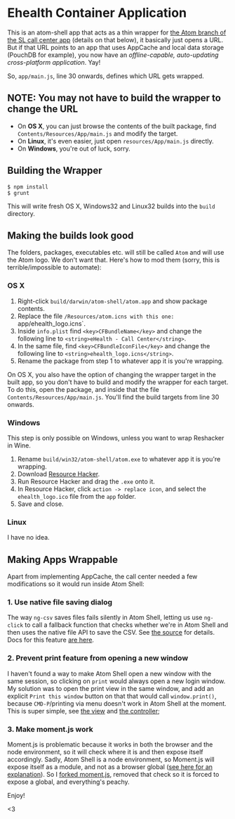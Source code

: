 # Ehealth Container Application

This is an atom-shell app that acts as a thin wrapper for [the Atom branch of the SL call center app](https://github.com/eHealthAfrica/sl-ebola-call-admin/tree/atom) (details on that below), it basically just opens a URL. But if that URL points to an app that uses AppCache and local data storage (PouchDB for example), you now have an _offline-capable, auto-updating cross-platform application_. Yay!

So, `app/main.js`, line 30 onwards, defines which URL gets wrapped.

## NOTE: You may not have to build the wrapper to change the URL

- On __OS X__, you can just browse the contents of the built package, find `Contents/Resources/App/main.js` and modify the target.
- On __Linux__, it's even easier, just open `resources/App/main.js` directly.
- On __Windows__, you're out of luck, sorry.

## Building the Wrapper

    $ npm install
    $ grunt


This will write fresh OS X, Windows32 and Linux32 builds into the `build` directory.

## Making the builds look good

The folders, packages, executables etc. will still be called `Atom` and will use the Atom logo. We don't want that. Here's how to mod them (sorry, this is terrible/impossible to automate):

### OS X

1. Right-click `build/darwin/atom-shell/atom.app` and show package contents.
2. Replace the file `/Resources/atom.icns with this one: `app/ehealth_logo.icns`.
3. Inside `info.plist` find `<key>CFBundleName</key>` and change the following line to `<string>eHealth - Call Center</string>`.
4. In the same file, find `<key>CFBundleIconFile</key>` and change the following line to `<string>ehealth_logo.icns</string>`.
5. Rename the package from step 1 to whatever app it is you're wrapping.

On OS X, you also have the option of changing the wrapper target in the built app, so you don't have to build and modify the wrapper for each target. To do this, open the package, and inside that the file `Contents/Resources/App/main.js`. You'll find the build targets from line 30 onwards.

### Windows

This step is only possible on Windows, unless you want to wrap Reshacker in Wine.

1. Rename `build/win32/atom-shell/atom.exe` to whatever app it is you're wrapping.
2. Download [Resource Hacker](http://www.angusj.com/resourcehacker/reshack_setup.exe).
3. Run Resource Hacker and drag the `.exe` onto it.
4. In Resource Hacker, click `action -> replace icon`, and select the `ehealth_logo.ico` file from the `app` folder.
5. Save and close.

### Linux

I have no idea.

## Making Apps Wrappable

Apart from implementing AppCache, the call center needed a few modifications so it would run inside Atom Shell:

### 1. Use native file saving dialog

The way `ng-csv` saves files fails silently in Atom Shell, letting us use `ng-click` to call a fallback function that checks whether we're in Atom Shell and then uses the native file API to save the CSV. See [the source](https://github.com/eHealthAfrica/sl-ebola-call-admin/blob/atom/app/scripts/controllers/calls.js#L313) for details. Docs for this feature [are here](https://github.com/atom/atom-shell/blob/master/docs/api/dialog.md).

### 2. Prevent print feature from opening a new window

I haven't found a way to make Atom Shell open a new window with the same session, so clicking on `print` would always open a new login window. My solution was to open the print view in the same window, and add an explicit `Print this window` button on that that would call `window.print()`, because `CMD-P`/printing via menu doesn't work in Atom Shell at the moment. This is super simple, see [the view](https://github.com/eHealthAfrica/sl-ebola-call-admin/blob/atom/app%2Fviews%2Fcalls-print.html#L17) and [the controller](https://github.com/eHealthAfrica/sl-ebola-call-admin/blob/atom/app%2Fscripts%2Fcontrollers%2Fcalls-print.js#L56);

### 3. Make moment.js work

Moment.js is problematic because it works in both the browser and the node environment, so it will check where it is and then expose itself accordingly. Sadly, Atom Shell is a node environment, so Moment.js will expose itself as a module, and not as a browser global ([see here for an explanation](https://github.com/rogerwang/node-webkit/issues/2075)). So I [forked moment.js](https://github.com/espy/moment/blob/develop/moment.js#L2846), removed that check so it is forced to expose a global, and everything's peachy.

Enjoy!

<3
